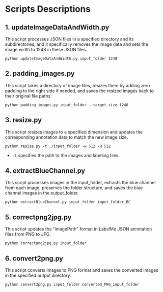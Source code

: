 # Scripts Descriptions

## 1. updateImageDataAndWidth.py

This script processes JSON files in a specified directory and its subdirectories, and it specifically removes the image data and sets the image width to 1248 in these JSON files.

```
python updateImageDataAndWidth.py input_folder 1248
```

## 2. padding_images.py

This script takes a directory of image files, resizes them by adding zero padding to the right side if needed, and saves the resized images back to their original file paths.

```
python padding_images.py input_folder --target_size 1248
```

## 3. resize.py

This script resizes images to a specified dimension and updates the corresponding annotation data to match the new image size.

```
python resize.py -t ./input_folder -w 512 -H 512
```

- `-t` specifies the path to the images and labeling files.

## 4. extractBlueChannel.py

This script processes images in the input_folder, extracts the blue channel from each image, preserves the folder structure, and saves the blue channel images in the output_folder.

```
python extractBlueChannel.py input_folder input_folder_BC
```

## 5. correctpng2jpg.py

This script updates the "imagePath" format in LabelMe JSON annotation files from PNG to JPG.

```
python correctpng2jpg.py input_folder
```

## 6. convert2png.py

This script converts images to PNG format and saves the converted images in the specified output directory.

```
python convert2png.py input_folder converted_PNG_input_folder
```